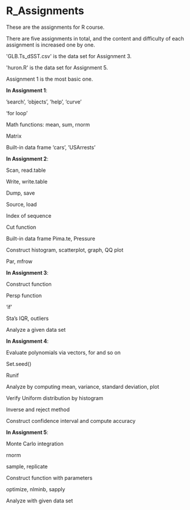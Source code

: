 # R_Assignments
These are the assignments for R course.

There are five assignments in total, and the content and difficulty of each assignment is increased one by one.

'GLB.Ts_dSST.csv' is the data set for Assignment 3.

'huron.R' is the data set for Assignment 5.

Assignment 1 is the most basic one.


**In Assignment 1**:

’search’, ‘objects’, ’help’, ‘curve’ 

‘for loop’

Math functions: mean, sum, rnorm

Matrix

Built-in data frame ‘cars’, ’USArrests’


**In Assignment 2**: 

Scan, read.table

Write, write.table

Dump, save

Source, load

Index of sequence

Cut function 

Built-in data frame Pima.te, Pressure

Construct histogram, scatterplot, graph, QQ plot

Par, mfrow


**In Assignment 3**:

Construct function 

Persp function

‘if’

Sta’s IQR, outliers

Analyze a given data set


**In Assignment 4**:

Evaluate polynomials via vectors, for and so on

Set.seed()

Runif

Analyze by computing mean, variance, standard deviation, plot

Verify Uniform distribution by histogram 

Inverse and reject method

Construct confidence interval and compute accuracy

**In Assignment 5**:

Monte Carlo integration 

rnorm

sample, replicate 

Construct function with parameters

optimize, nlminb, sapply

Analyze with given data set


